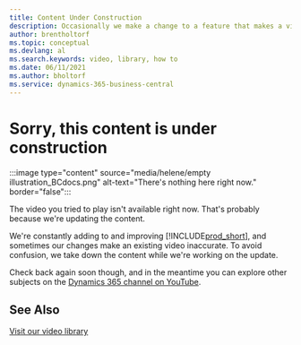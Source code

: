 ```yaml
---
title: Content Under Construction
description: Occasionally we make a change to a feature that makes a video misleading, so we take the video down while we're updating the content. 
author: brentholtorf
ms.topic: conceptual
ms.devlang: al
ms.search.keywords: video, library, how to
ms.date: 06/11/2021
ms.author: bholtorf
ms.service: dynamics-365-business-central
---
```


# Sorry, this content is under construction

:::image type="content" source="media/helene/empty illustration_BCdocs.png" alt-text="There's nothing here right now." border="false":::

The video you tried to play isn't available right now. That's probably because we're updating the content.

We're constantly adding to and improving [!INCLUDE[prod_short](includes/prod_short.md)], and sometimes our changes make an existing video inaccurate. To avoid confusion, we take down the content while we're working on the update.

Check back again soon though, and in the meantime you can explore other subjects on the [Dynamics 365 channel on YouTube](https://www.youtube.com/playlist?list=PLcakwueIHoT-wVFPKUtmxlqcG1kJ0oqq4).

## See Also
[Visit our video library](across-videos.md)

 